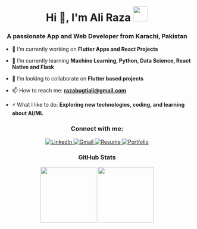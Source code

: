 <h1 align="center">Hi 👋, I'm Ali Raza <img height="40" src="https://emoji.gg/assets/emoji/7333-parrotdance.gif"></h1>
<h3 align="center">A passionate App and Web Developer from Karachi, Pakistan</h3>

<ul>
<li>
<p>🔭 I’m currently working on <strong>Flutter Apps and React Projects</strong></p>
</li>
<li>
<p>🌱 I’m currently learning <strong>Machine Learning, Python, Data Science, React Native and Flask</strong></p>
</li>
<li>
<p>👯 I’m looking to collaborate on <strong>Flutter based projects</strong></p>
</li>
<li>
<p>📫 How to reach me: <strong><a href="mailto:razabugtiali@gmail.com">razabugtiali@gmail.com</a></strong></p>
</li>
<li>
<p>⚡ What I like to do: <strong>Exploring new technologies, coding, and learning about AI/ML</strong></p>
</li>
</ul>

<h3 align="center">Connect with me:</h3>
<div align="center">
  <a href="https://www.linkedin.com/in/ali-raza-42965a237/">
    <img src="https://img.shields.io/badge/LinkedIn-0077B5?style=for-the-badge&logo=linkedin&logoColor=white" alt="LinkedIn">
  </a>
  <a href="mailto:razabugtiali@gmail.com">
    <img src="https://img.shields.io/badge/Gmail-D14836?style=for-the-badge&logo=gmail&logoColor=white" alt="Gmail">
  </a>
  <a href="https://drive.google.com/file/d/1F2avlm2pwQnCdnc7x0mQRquTkLoE26ap/view?usp=sharing" target="_blank">
    <img src="https://img.shields.io/badge/Resume-4CAF50?style=for-the-badge&logo=adobeacrobatreader&logoColor=white" alt="Resume">
  </a>
  <a href="https://alirazaaaaportfolio.netlify.app/" target="_blank">
    <img src="https://img.shields.io/badge/Portfolio-FF5722?style=for-the-badge&logo=google-chrome&logoColor=white" alt="Portfolio">
  </a>
</div>

<h3 align="center">GitHub Stats</h3>
<p align="center">
  <img height="150" src="https://github-readme-stats.vercel.app/api?username=Ali-Razaaaaa&theme=react&show_icons=true&include_all_commits=true">
  <img height="150" src="https://github-readme-stats.vercel.app/api/top-langs/?username=Ali-Razaaaaa&theme=react&layout=compact">
</p>
